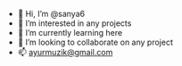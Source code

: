- 👋 Hi, I’m @sanya6
- 👀 I’m interested in any projects
- 🌱 I’m currently learning here
- 💞️ I’m looking to collaborate on any project
- 📫 ayurmuzik@gmail.com

<!---
sanya6/sanya6 is a ✨ special ✨ repository because its `README.md` (this file) appears on your GitHub profile.
You can click the Preview link to take a look at your changes.
--->
